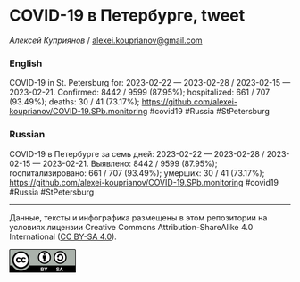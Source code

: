 COVID-19 в Петербурге, tweet
============================

*Алексей Куприянов* /
<a href="mailto:alexei.kouprianov@gmail.com" class="email">alexei.kouprianov@gmail.com</a>

### English

COVID-19 in St. Petersburg for: 2023-02-22 — 2023-02-28 / 2023-02-15 —
2023-02-21. Сonfirmed: 8442 / 9599 (87.95%); hospitalized: 661 / 707
(93.49%); deaths: 30 / 41 (73.17%);
<a href="https://github.com/alexei-kouprianov/COVID-19.SPb.monitoring" class="uri">https://github.com/alexei-kouprianov/COVID-19.SPb.monitoring</a>
\#covid19 \#Russia \#StPetersburg

### Russian

COVID-19 в Петербурге за семь дней: 2023-02-22 — 2023-02-28 / 2023-02-15
— 2023-02-21. Выявлено: 8442 / 9599 (87.95%); госпитализировано: 661 /
707 (93.49%); умерших: 30 / 41 (73.17%);
<a href="https://github.com/alexei-kouprianov/COVID-19.SPb.monitoring" class="uri">https://github.com/alexei-kouprianov/COVID-19.SPb.monitoring</a>
\#covid19 \#Russia \#StPetersburg

------------------------------------------------------------------------

Данные, тексты и инфографика размещены в этом репозитории на условиях
лицензии Creative Commons Attribution-ShareAlike 4.0 International ([CC
BY-SA 4.0](https://creativecommons.org/licenses/by-sa/4.0/)).

![](../misc/CC-BY-SA-icon.png "CC-BY-SA")
